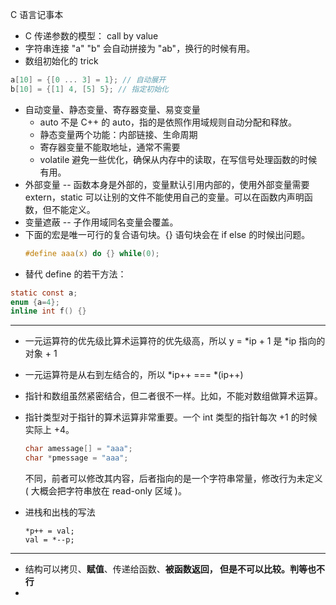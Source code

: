 C 语言记事本

- C 传递参数的模型： call by value
- 字符串连接 "a" "b" 会自动拼接为 "ab"，换行的时候有用。
- 数组初始化的 trick

```c
a[10] = {[0 ... 3] = 1}; // 自动展开
b[10] = {[1] 4, [5] 5}; // 指定初始化
```

- 自动变量、静态变量、寄存器变量、易变变量
  - auto 不是 C++ 的 auto，指的是依照作用域规则自动分配和释放。
  - 静态变量两个功能：内部链接、生命周期
  - 寄存器变量不能取地址，通常不需要
  - volatile 避免一些优化，确保从内存中的读取，在写信号处理函数的时候有用。
- 外部变量 -- 函数本身是外部的，变量默认引用内部的，使用外部变量需要 extern，static 可以让别的文件不能使用自己的变量。可以在函数内声明函数，但不能定义。
- 变量遮蔽 -- 子作用域同名变量会覆盖。
- 下面的宏是唯一可行的复合语句块。{} 语句块会在 if else 的时候出问题。
  ```c
  #define aaa(x) do {} while(0);
  ```
- 替代 define 的若干方法：

```c
static const a;
enum {a=4};
inline int f() {}
```

---

- 一元运算符的优先级比算术运算符的优先级高，所以 y = *ip + 1 是 *ip 指向的对象 + 1
- 一元运算符是从右到左结合的，所以 *ip++ ===  *(ip++)
- 指针和数组虽然紧密结合，但二者很不一样。比如，不能对数组做算术运算。
- 指针类型对于指针的算术运算非常重要。一个 int 类型的指针每次 +1 的时候实际上 +4。

  ```c
  char amessage[] = "aaa";
  char *pmessage = "aaa";
  ```

  不同，前者可以修改其内容，后者指向的是一个字符串常量，修改行为未定义( 大概会把字符串放在 read-only 区域 )。
- 进栈和出栈的写法

  ```
  *p++ = val;
  val = *--p;
  ```

---

- 结构可以拷贝、**赋值**、传递给函数、**被函数返回， 但是不可以比较。判等也不行**
-
